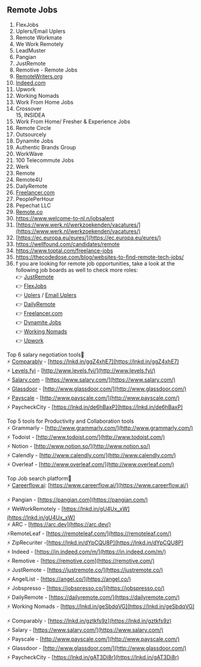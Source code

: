 ## Remote Jobs
1. FlexJobs  
2. Uplers/Email Uplers  
3. Remote Workmate  
4. We Work Remotely  
5. LeadMuster  
6. Pangian  
7. JustRemote  
8. Remotive - Remote Jobs  
9. [RemoteWriters.org](http://remotewriters.org/)  
10. [Indeed.com](http://indeed.com/)  
11. Upwork  
12. Working Nomads  
13. Work From Home Jobs  
14. Crossover  
15, INSIDEA  
16. Work From Home/ Fresher & Experience Jobs  
17. Remote Circle  
18. Outsourcely  
19. Dynamite Jobs  
20. Authentic Brands Group  
21. WorkWave  
22. 100 Telecommute Jobs  
23. Werk  
24. Remote  
25. Remote4U  
26. DailyRemote  
27. [Freelancer.com](http://freelancer.com/)  
28. PeoplePerHour  
29. Pepechat LLC  
30. [Remote.co](http://remote.co/)
31. https://www.welcome-to-nl.n/jobsalent  
32. [https://www.werk.nl/werkzoekenden/vacatures/](https://www.werk.nl/werkzoekenden/vacatures/)  
33. [https://ec.europa.eu/eures/](https://ec.europa.eu/eures/)
34. https://wellfound.com/candidates/remote
35. https://www.toptal.com/freelance-jobs
36. https://thecodedose.com/blog/websites-to-find-remote-tech-jobs/
37. f you are looking for remote job opportunities, take a look at the following job boards as well to check more roles:  
👉 [JustRemote](https://www.linkedin.com/company/justremote/)  
👉 [FlexJobs](https://www.linkedin.com/company/flexjobs-com/)  
👉 [Uplers](https://www.linkedin.com/company/weareuplers/) / [Email Uplers](https://www.linkedin.com/company/email-uplers/)  
👉 [DailyRemote](https://www.linkedin.com/company/dailyremote/)  
👉 [Freelancer.com](https://www.linkedin.com/company/freelancer-com/)  
👉 [Dynamite Jobs](https://www.linkedin.com/company/dynamite-jobs/)  
👉 [Working Nomads](https://www.linkedin.com/company/working-nomads/)  
👉 [Upwork](https://www.linkedin.com/company/upwork/)  
  
Top 6 salary negotiation tools🚀  
⚡️ [Comparably](https://www.linkedin.com/company/comparably/) - [https://lnkd.in/ggZ4xhE7](https://lnkd.in/ggZ4xhE7)  
⚡️ [Levels.fyi](https://www.linkedin.com/company/levels-fyi/) - [http://www.levels.fyi/](http://www.levels.fyi/)  
⚡️ [Salary.com](https://www.linkedin.com/company/salarydotcom/) - [https://www.salary.com/](https://www.salary.com/)  
⚡️ [Glassdoor](https://www.linkedin.com/company/glassdoor/) - [http://www.glassdoor.com/](http://www.glassdoor.com/)  
⚡️ [Payscale](https://www.linkedin.com/company/payscale/) - [http://www.payscale.com/](http://www.payscale.com/)  
⚡️ PaycheckCity - [https://lnkd.in/de6hBaxP](https://lnkd.in/de6hBaxP)  
  
Top 5 tools for Productivity and Collaboration tools  
⚡️ Grammarly - [http://www.grammarly.com/](http://www.grammarly.com/)  
⚡️ Todoist - [http://www.todoist.com/](http://www.todoist.com/)  
⚡️ Notion - [http://www.notion.so/](http://www.notion.so/)  
⚡️ Calendly - [http://www.calendly.com/](http://www.calendly.com/)  
⚡️ Overleaf - [http://www.overleaf.com/](http://www.overleaf.com/)  
  
Top Job search platform🚀  
⚡️ [Careerflow.ai](http://careerflow.ai/): [https://www.careerflow.ai/](https://www.careerflow.ai/)


⚡️ Pangian - [https://pangian.com](https://pangian.com/)  
⚡️ WeWorkRemotely - [https://lnkd.in/gU4Ux_xW](https://lnkd.in/gU4Ux_xW)  
⚡️ ARC - [https://arc.dev](https://arc.dev/)  
⚡️RemoteLeaf - [https://remoteleaf.com/](https://remoteleaf.com/)  
⚡️ ZipRecuriter -[https://lnkd.in/dYpCQU8P](https://lnkd.in/dYpCQU8P)  
⚡️ Indeed - [https://in.indeed.com/m/](https://in.indeed.com/m/)  
⚡️ Remotive - [https://remotive.com](https://remotive.com/)  
⚡️ JustRemote - [https://justremote.co/](https://justremote.co/)  
⚡️ AngelList - [https://angel.co/](https://angel.co/)  
⚡️ Jobspresso - [https://jobspresso.co/](https://jobspresso.co/)  
⚡️ DailyRemote - [https://dailyremote.com/](https://dailyremote.com/)  
⚡️ Working Nomads - [https://lnkd.in/geSbdqVG](https://lnkd.in/geSbdqVG)

⚡️ Comparably - [https://lnkd.in/gztkfs9z](https://lnkd.in/gztkfs9z)  
⚡️ Salary - [https://www.salary.com/](https://www.salary.com/)  
⚡️ Payscale - [http://www.payscale.com/](http://www.payscale.com/)  
⚡️ Glassdoor - [http://www.glassdoor.com/](http://www.glassdoor.com/)  
⚡️ PaycheckCity - [https://lnkd.in/gAT3Di8r](https://lnkd.in/gAT3Di8r)

